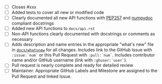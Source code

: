 <!-- Thank you for your contribution! Please don't hesitate to ask for help if you are unsure of how to accomplish any of the items. 
You are free to strikethrough any checklist items that do not apply or to add additional items that are not on this list. -->

- [ ] Closes #xxx
- [ ] Added tests to cover all new or modified code
- [ ] Clearly documented all new API functions with [PEP257](https://www.python.org/dev/peps/pep-0257/) and [numpydoc](https://numpydoc.readthedocs.io/en/latest/format.html) compliant docstrings
- [ ] Added new API functions to `docs/api.rst`
- [ ] Non-API functions clearly documented with docstrings or comments as necessary
- [ ] Adds description and name entries in the appropriate "what's new" file 
      in [`docs/whatsnew`](https://github.com/pvlib/pvanalytics/tree/master/docs/whatsnew) 
      for all changes. Includes link to the GitHub Issue with `` :issue:`num` `` 
      or this Pull Request with `` :pull:`num` ``. Includes contributor name 
      and/or GitHub username (link with `` :ghuser:`user` ``).
- [ ] Pull request is nearly complete and ready for detailed review
- [ ] Maintainer: Appropriate GitHub Labels and Milestone are assigned to the Pull Request and linked Issue.

<!-- Please provide a brief description of the problem and the proposed solution or new feature (if not already fully described in a linked issue): -->
